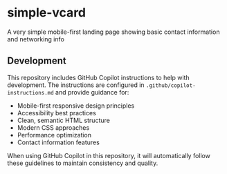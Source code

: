 # simple-vcard
A very simple mobile-first landing page showing basic contact information and networking info

## Development

This repository includes GitHub Copilot instructions to help with development. The instructions are configured in `.github/copilot-instructions.md` and provide guidance for:

- Mobile-first responsive design principles
- Accessibility best practices
- Clean, semantic HTML structure
- Modern CSS approaches
- Performance optimization
- Contact information features

When using GitHub Copilot in this repository, it will automatically follow these guidelines to maintain consistency and quality.
